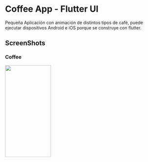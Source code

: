 # Coffee App - Flutter UI 

Pequeña Aplicación con animación de distintos tipos de café, puede ejecutar dispositivos Android e iOS porque se construye con flutter.


## ScreenShots 

### Coffee

<img src="(assets/coffee/coffee.gif" height="300" width="150" />
